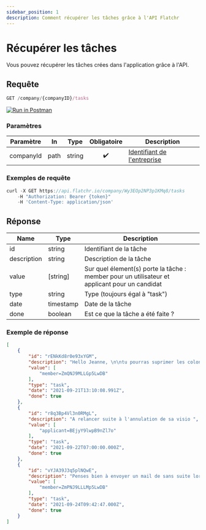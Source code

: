 ```yaml
---
sidebar_position: 1
description: Comment récupérer les tâches grâce à l'API Flatchr
---
```



# Récupérer les tâches

Vous pouvez récupérer les tâches crées dans l'application grâce à l'API.


## Requête


```jsx
GET /company/{companyID}/tasks
```
[![Run in Postman](https://run.pstmn.io/button.svg)](https://god.gw.postman.com/run-collection/18861404-2bd60cea-6942-4809-83e7-e8869748aa62?action=collection%2Ffork&collection-url=entityId%3D18861404-2bd60cea-6942-4809-83e7-e8869748aa62%26entityType%3Dcollection%26workspaceId%3D9ab396af-18af-4f93-809c-cddd2fbd1422)


### Paramètres
|Paramètre|In|Type|Obligatoire|Description|
|---|---|---|---|---|
companyId|path|string|<center>✔️</center>|[Identifiant de l'entreprise](/docs/getting_started#identifiant-de-lentreprise) 


### Exemples de requête


```jsx title="Requête cURL"
curl -X GET https://api.flatchr.io/company/Wy3EOp2NP3p1KMq8/tasks
    -H "Authorization: Bearer {token}"
    -H 'Content-Type: application/json'
```



## Réponse
|Name|Type|Description|
|---|---|---|
id|string|Identifiant de la tâche|
description|string|Description de la tâche|
value|[string]|Sur quel élement(s) porte la tâche : member pour un utilisateur et applicant pour un candidat|
type|string|Type (toujours égal à "task")|
date|timestamp|Date de la tâche|
done|boolean|Est ce que la tâche a été faite ?|


### Exemple de réponse

```json
[
    {
        "id": "rENkKd8r0e93xYGM",
        "description": "Hello Jeanne, \n\ntu pourras suprimer les colonnes :\n\" A recevoir\" \"A appeler\" et Cvs en attente\" stp \npour ne pas créer de confusion pour les utilisateurs et pour éviter de fausses manip ..\n\nmerci d'avance @+\n\nNicolas ",
        "value": [
            "member=ZmQNJ9MLLGp5LwDB"
        ],
        "type": "task",
        "date": "2021-09-21T13:10:08.991Z",
        "done": true
    },
    {
        "id": "r8q3Bp4Vl3n0RMgL",
        "description": "A relancer suite à l'annulation de sa visio ",
        "value": [
            "applicant=BEjyY9lwpB9nZl7o"
        ],
        "type": "task",
        "date": "2021-09-22T07:00:00.000Z",
        "done": true
    },
    {
        "id": "vYJA39J3q5plNQwE",
        "description": "Penses bien à envoyer un mail de sans suite lorsque tu archives un candidat",
        "value": [
            "member=ZmPNJ9LLLMp5LwDB"
        ],
        "type": "task",
        "date": "2021-09-24T09:42:47.000Z",
        "done": true
    }
]
```
